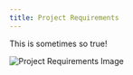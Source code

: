 ```yaml
---
title: Project Requirements
---
```


This is sometimes so true!

![Project Requirements Image]({static}/images/2018/requirements_accavdar.jpg)

